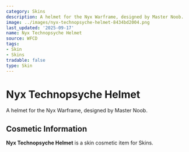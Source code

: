 ```yaml
---
category: Skins
description: A helmet for the Nyx Warframe, designed by Master Noob.
image: ../images/nyx-technopsyche-helmet-8434bd2004.png
last_updated: '2025-09-17'
name: Nyx Technopsyche Helmet
source: WFCD
tags:
- Skin
- Skins
tradable: false
type: Skin
---
```


# Nyx Technopsyche Helmet

A helmet for the Nyx Warframe, designed by Master Noob.

## Cosmetic Information

**Nyx Technopsyche Helmet** is a skin cosmetic item for Skins.

